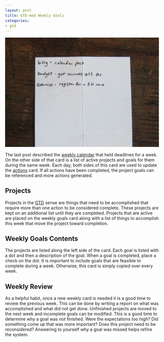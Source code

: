 ```yaml
---
layout: post
title: GTD-mod Weekly Goals
categories:
- gtd
---
```


![GTD-mod Weekly Goals](/images/gtd-mod-weekly-goals.png)

The last post described the [weekly calendar](/gtd/2010/06/03/gtd-mod-weekly-calendar.html) that held deadlines for a week.  On the other side of that card is a list of active projects and goals for them during the same week.  Each day, both sides of this card are used to update the [actions](/gtd/2010/05/24/gtd-mod-actions.html) card.  If all actions have been completed, the project goals can be referenced and more actions generated.

Projects
--------
Projects in the [GTD](http://www.davidco.com/what_is_gtd.php) sense are things that need to be accomplished that require more than one action to be considered complete.  These projects are kept on an additional list until they are completed.  Projects that are active are placed on the weekly goals card along with a list of things to accomplish this week that move the project toward completion.

Weekly Goals Contents
------------------------
The projects are listed along the left side of the card.  Each goal is listed with a dot and then a description of the goal.  When a goal is completed, place a check on the dot.  It is important to include goals that are feasible to complete during a week.  Otherwise, this card is simply copied over every week.

Weekly Review
-------------
As a helpful habit, once a new weekly card is needed it is a good time to review the previous week.  This can be done by writing a report on what was accomplished and what did not get done.  Unfinished projects are moved to the next week and incomplete goals can be modified.  This is a good time to determine why a goal was not finished.  Were the expectations too high?  Did something come up that was more important?  Does this project need to be reconsidered?  Answering to yourself why a goal was missed helps refine the system.
